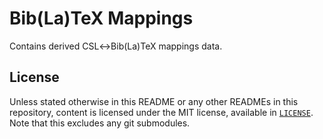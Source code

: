 # Bib(La)TeX Mappings

Contains derived CSL↔Bib(La)TeX mappings data.

## License

Unless stated otherwise in this README or any other READMEs in this repository, content is licensed under the MIT license, available in [`LICENSE`](LICENSE). Note that this excludes any git submodules.
